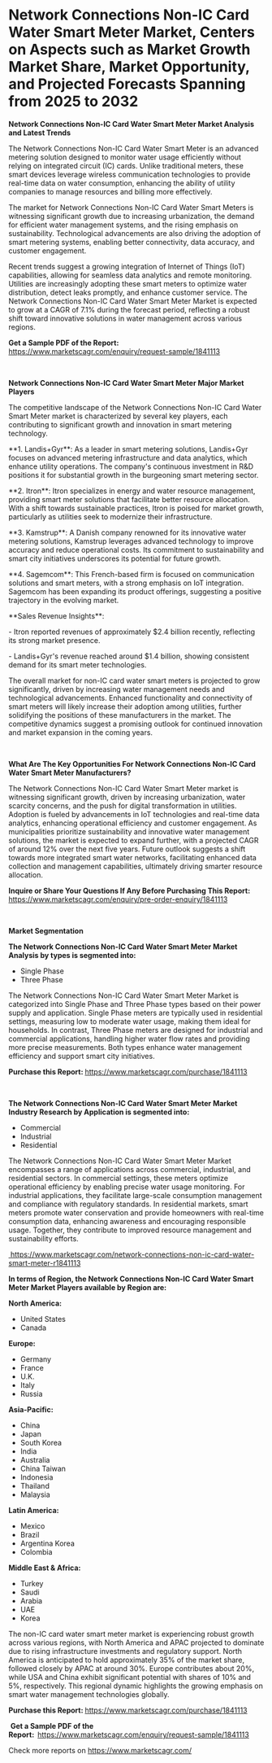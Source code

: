 <p><h1>Network Connections Non-IC Card Water Smart Meter Market, Centers on Aspects such as Market Growth Market Share, Market Opportunity, and Projected Forecasts Spanning from 2025 to 2032</h1></p><p><strong>Network Connections Non-IC Card Water Smart Meter Market Analysis and Latest Trends</strong></p>
<p><p>The Network Connections Non-IC Card Water Smart Meter is an advanced metering solution designed to monitor water usage efficiently without relying on integrated circuit (IC) cards. Unlike traditional meters, these smart devices leverage wireless communication technologies to provide real-time data on water consumption, enhancing the ability of utility companies to manage resources and billing more effectively. </p><p>The market for Network Connections Non-IC Card Water Smart Meters is witnessing significant growth due to increasing urbanization, the demand for efficient water management systems, and the rising emphasis on sustainability. Technological advancements are also driving the adoption of smart metering systems, enabling better connectivity, data accuracy, and customer engagement. </p><p>Recent trends suggest a growing integration of Internet of Things (IoT) capabilities, allowing for seamless data analytics and remote monitoring. Utilities are increasingly adopting these smart meters to optimize water distribution, detect leaks promptly, and enhance customer service. The Network Connections Non-IC Card Water Smart Meter Market is expected to grow at a CAGR of 7.1% during the forecast period, reflecting a robust shift toward innovative solutions in water management across various regions.</p></p>
<p><strong>Get a Sample PDF of the Report:&nbsp;</strong> <a href="https://www.marketscagr.com/enquiry/request-sample/1841113?utm_campaign=2031&utm_medium=2&utm_source=Github&utm_content=ia&utm_term=28022025&utm_id=network-connections-non-ic-card-water-smart-meter">https://www.marketscagr.com/enquiry/request-sample/1841113</a></p>
<p>&nbsp;</p>
<p><strong>Network Connections Non-IC Card Water Smart Meter Major Market Players</strong></p>
<p><p>The competitive landscape of the Network Connections Non-IC Card Water Smart Meter market is characterized by several key players, each contributing to significant growth and innovation in smart metering technology. </p><p>**1. Landis+Gyr**: As a leader in smart metering solutions, Landis+Gyr focuses on advanced metering infrastructure and data analytics, which enhance utility operations. The company's continuous investment in R&D positions it for substantial growth in the burgeoning smart metering sector.</p><p>**2. Itron**: Itron specializes in energy and water resource management, providing smart meter solutions that facilitate better resource allocation. With a shift towards sustainable practices, Itron is poised for market growth, particularly as utilities seek to modernize their infrastructure.</p><p>**3. Kamstrup**: A Danish company renowned for its innovative water metering solutions, Kamstrup leverages advanced technology to improve accuracy and reduce operational costs. Its commitment to sustainability and smart city initiatives underscores its potential for future growth.</p><p>**4. Sagemcom**: This French-based firm is focused on communication solutions and smart meters, with a strong emphasis on IoT integration. Sagemcom has been expanding its product offerings, suggesting a positive trajectory in the evolving market.</p><p>**Sales Revenue Insights**: </p><p>- Itron reported revenues of approximately $2.4 billion recently, reflecting its strong market presence.</p><p>- Landis+Gyr's revenue reached around $1.4 billion, showing consistent demand for its smart meter technologies.</p><p>The overall market for non-IC card water smart meters is projected to grow significantly, driven by increasing water management needs and technological advancements. Enhanced functionality and connectivity of smart meters will likely increase their adoption among utilities, further solidifying the positions of these manufacturers in the market. The competitive dynamics suggest a promising outlook for continued innovation and market expansion in the coming years.</p></p>
<p>&nbsp;</p>
<p><strong>What Are The Key Opportunities For Network Connections Non-IC Card Water Smart Meter Manufacturers?</strong></p>
<p><p>The Network Connections Non-IC Card Water Smart Meter market is witnessing significant growth, driven by increasing urbanization, water scarcity concerns, and the push for digital transformation in utilities. Adoption is fueled by advancements in IoT technologies and real-time data analytics, enhancing operational efficiency and customer engagement. As municipalities prioritize sustainability and innovative water management solutions, the market is expected to expand further, with a projected CAGR of around 12% over the next five years. Future outlook suggests a shift towards more integrated smart water networks, facilitating enhanced data collection and management capabilities, ultimately driving smarter resource allocation.</p></p>
<p><strong>Inquire or Share Your Questions If Any Before Purchasing This Report:</strong> <a href="https://www.marketscagr.com/enquiry/pre-order-enquiry/1841113?utm_campaign=2031&utm_medium=2&utm_source=Github&utm_content=ia&utm_term=28022025&utm_id=network-connections-non-ic-card-water-smart-meter">https://www.marketscagr.com/enquiry/pre-order-enquiry/1841113</a></p>
<p>&nbsp;</p>
<p><strong>Market Segmentation</strong></p>
<p><strong>The Network Connections Non-IC Card Water Smart Meter Market Analysis by types is segmented into:</strong></p>
<p><ul><li>Single Phase</li><li>Three Phase</li></ul></p>
<p><p>The Network Connections Non-IC Card Water Smart Meter Market is categorized into Single Phase and Three Phase types based on their power supply and application. Single Phase meters are typically used in residential settings, measuring low to moderate water usage, making them ideal for households. In contrast, Three Phase meters are designed for industrial and commercial applications, handling higher water flow rates and providing more precise measurements. Both types enhance water management efficiency and support smart city initiatives.</p></p>
<p><strong>Purchase this Report:&nbsp;</strong><a href="https://www.marketscagr.com/purchase/1841113?utm_campaign=2031&utm_medium=2&utm_source=Github&utm_content=ia&utm_term=28022025&utm_id=network-connections-non-ic-card-water-smart-meter">https://www.marketscagr.com/purchase/1841113</a></p>
<p>&nbsp;</p>
<p><strong>The Network Connections Non-IC Card Water Smart Meter Market Industry Research by Application is segmented into:</strong></p>
<p><ul><li>Commercial</li><li>Industrial</li><li>Residential</li></ul></p>
<p><p>The Network Connections Non-IC Card Water Smart Meter Market encompasses a range of applications across commercial, industrial, and residential sectors. In commercial settings, these meters optimize operational efficiency by enabling precise water usage monitoring. For industrial applications, they facilitate large-scale consumption management and compliance with regulatory standards. In residential markets, smart meters promote water conservation and provide homeowners with real-time consumption data, enhancing awareness and encouraging responsible usage. Together, they contribute to improved resource management and sustainability efforts.</p></p>
<p><a href="https://www.marketscagr.com/network-connections-non-ic-card-water-smart-meter-r1841113?utm_campaign=2031&utm_medium=2&utm_source=Github&utm_content=ia&utm_term=28022025&utm_id=network-connections-non-ic-card-water-smart-meter">&nbsp;https://www.marketscagr.com/network-connections-non-ic-card-water-smart-meter-r1841113</a></p>
<p><strong>In terms of Region, the Network Connections Non-IC Card Water Smart Meter Market Players available by Region are:</strong></p>
<p>
    <p> <strong> North America: </strong>
        <ul>
            <li>United States</li>
            <li>Canada</li>
        </ul>
        </p> 
    <p> <strong> Europe: </strong>
        <ul>
            <li>Germany</li>
            <li>France</li>
            <li>U.K.</li>
            <li>Italy</li>
            <li>Russia</li>
        </ul>
        </p> 
    <p> <strong> Asia-Pacific: </strong>
        <ul>
            <li>China</li>
            <li>Japan</li>
            <li>South Korea</li>
            <li>India</li>
            <li>Australia</li>
            <li>China Taiwan</li>
            <li>Indonesia</li>
            <li>Thailand</li>
            <li>Malaysia</li>
        </ul>
        </p> 
    <p> <strong> Latin America: </strong>
        <ul>
            <li>Mexico</li>
            <li>Brazil</li>
            <li>Argentina Korea</li>
            <li>Colombia</li>
        </ul>
        </p> 
    <p> <strong> Middle East & Africa: </strong>
        <ul>
            <li>Turkey</li>
            <li>Saudi</li>
            <li>Arabia</li>
            <li>UAE</li>
            <li>Korea</li>
        </ul>
    </p>
    </p>
<p><p>The non-IC card water smart meter market is experiencing robust growth across various regions, with North America and APAC projected to dominate due to rising infrastructure investments and regulatory support. North America is anticipated to hold approximately 35% of the market share, followed closely by APAC at around 30%. Europe contributes about 20%, while USA and China exhibit significant potential with shares of 10% and 5%, respectively. This regional dynamic highlights the growing emphasis on smart water management technologies globally.</p></p>
<p><strong>Purchase this Report: </strong><a href="https://www.marketscagr.com/purchase/1841113?utm_campaign=2031&utm_medium=2&utm_source=Github&utm_content=ia&utm_term=28022025&utm_id=network-connections-non-ic-card-water-smart-meter">https://www.marketscagr.com/purchase/1841113</a></p>
<p>&nbsp;<strong>Get a Sample PDF of the Report:&nbsp;&nbsp;</strong><a href="https://www.marketscagr.com/enquiry/request-sample/1841113?utm_campaign=2031&utm_medium=2&utm_source=Github&utm_content=ia&utm_term=28022025&utm_id=network-connections-non-ic-card-water-smart-meter">https://www.marketscagr.com/enquiry/request-sample/1841113</a></p>
<p><strong></strong></p>
<p>Check more reports on <a href="https://www.marketscagr.com/?utm_campaign=2031&utm_medium=2&utm_source=Github&utm_content=ia&utm_term=28022025&utm_id=network-connections-non-ic-card-water-smart-meter">https://www.marketscagr.com/</a></p>